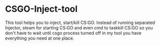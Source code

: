 # CSGO-Inject-tool
This tool helps you to inject, start/kill CS:GO. Instead of running separated Injector, steam for starting CS:GO and even cmd to taskkill CS:GO so you don't have to wait until csgo process turned off in my tool you have everything you need at one place.
